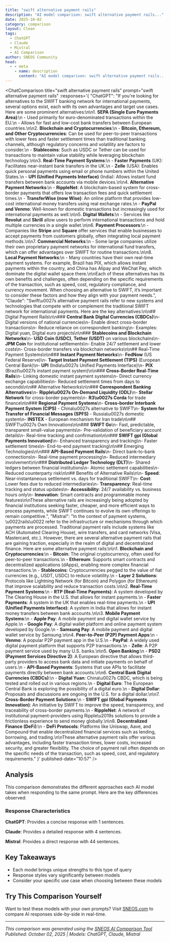 ```yaml
---
title: "swift alternative payment rails"
description: "AI model comparison: swift alternative payment rails..."
date: 2025-10-02
category: comparison
layout: Clean
tags:
  - ChatGPT
  - Claude
  - Mistral
  - AI Comparison
author: SNEOS Community
head:
  - - meta
    - name: description
      content: "AI model comparison: swift alternative payment rails..."
---
```


<ChatComparison
  title="swift alternative payment rails"
  prompt="swift alternative payment rails"
  :responses='{
    "ChatGPT": "If you're looking for alternatives to the SWIFT banking network for international payments, several options exist, each with its own advantages and target use cases. Here are some prominent alternatives:\n\n1. **SEPA (Single Euro Payments Area)**:\n   - Used primarily for euro-denominated transactions within the EU.\n   - Allows for fast and low-cost bank transfers between European countries.\n\n2. **Blockchain and Cryptocurrencies**:\n   - **Bitcoin, Ethereum, and Other Cryptocurrencies**: Can be used for peer-to-peer transactions with lower fees and faster settlement times than traditional banking channels, although regulatory concerns and volatility are factors to consider.\n   - **Stablecoins**: Such as USDC or Tether can be used for transactions to maintain value stability while leveraging blockchain technology.\n\n3. **Real-Time Payment Systems**:\n   - **Faster Payments** (UK): Facilitates near-instant bank transfers in the UK.\n   - **Zelle** (USA): Enables quick personal payments using email or phone numbers within the United States.\n   - **UPI (Unified Payments Interface)** (India): Allows instant fund transfers between bank accounts via mobile devices.\n\n4. **Alternative Payment Networks**:\n   - **RippleNet**: A blockchain-based system for cross-border payments that offers low transaction fees and quick settlement times.\n   - **TransferWise (now Wise)**: An online platform that provides low-cost international money transfers using real exchange rates.\n   - **PayPal and Venmo**: Well-known for domestic transactions but increasingly used for international payments as well.\n\n5. **Digital Wallets**:\n   - Services like **Revolut** and **Skrill** allow users to perform international transactions and hold multiple currencies in a single wallet.\n\n6. **Payment Processors**:\n   - Companies like **Stripe** and **Square** offer services that enable businesses to accept payments from customers globally, often integrating local payment methods.\n\n7. **Commercial Networks**:\n   - Some large companies utilize their own proprietary payment networks for international fund transfers, which can offer advantages over SWIFT for routine transactions.\n\n8. **Local Payment Networks**:\n   - Many countries have their own real-time payment systems. For example, Brazil has PIX, which allows instant payments within the country, and China has Alipay and WeChat Pay, which dominate the digital wallet space there.\n\nEach of these alternatives has its own benefits and challenges, often depending on the specific requirements of the transaction, such as speed, cost, regulatory compliance, and currency movement. When choosing an alternative to SWIFT, it’s important to consider these factors and how they align with your payment needs.",
    "Claude": "Swift\u0027s alternative payment rails refer to new systems and technologies that compete with or complement the traditional SWIFT network for international payments. Here are the key alternatives:\n\n## Digital Payment Rails\n\n### **Central Bank Digital Currencies (CBDCs)**\n- Digital versions of national currencies\n- Enable direct cross-border transactions\n- Reduce reliance on correspondent banking\n- Examples: Digital yuan, Digital euro projects\n\n### **Stablecoins and Blockchain Networks**\n- **USD Coin (USDC)**, **Tether (USDT)** on various blockchains\n- **JPM Coin** for institutional settlements\n- Enable 24/7 settlement and lower costs\n- Cross-border transfers via blockchain networks\n\n## Real-Time Payment Systems\n\n### **Instant Payment Networks**\n- **FedNow** (US Federal Reserve)\n- **Target Instant Payment Settlement (TIPS)** (European Central Bank)\n- **UPI** (India\u0027s Unified Payments Interface)\n- **PIX** (Brazil\u0027s instant payment system)\n\n### **Cross-Border Real-Time Rails**\n- Linking domestic instant payment systems\n- Direct currency exchange capabilities\n- Reduced settlement times from days to seconds\n\n## Alternative Networks\n\n### **Correspondent Banking Alternatives**\n- **Ripple\u0027s On-Demand Liquidity (ODL)**\n- **Stellar Network** for cross-border payments\n- **R3\u0027s Corda** for trade finance\n\n### **Regional Payment Systems**\n- **Cross-border Interbank Payment System (CIPS)** - China\u0027s alternative to SWIFT\n- **System for Transfer of Financial Messages (SPFS)** - Russia\u0027s domestic system\n- **INSTEX** - European mechanism for Iran trade\n\n## SWIFT\u0027s Own Innovations\n\n### **SWIFT Go**\n- Fast, predictable, transparent small-value payments\n- Pre-validation of beneficiary account details\n- Real-time tracking and confirmation\n\n### **SWIFT gpi (Global Payments Innovation)**\n- Enhanced transparency and tracking\n- Faster settlement times\n- End-to-end payment tracking\n\n## Emerging Technologies\n\n### **API-Based Payment Rails**\n- Direct bank-to-bank connections\n- Real-time payment processing\n- Reduced intermediary involvement\n\n### **Distributed Ledger Technology (DLT)**\n- Shared ledgers between financial institutions\n- Atomic settlement capabilities\n- Reduced counterparty risk\n\n## Benefits of Alternative Rails\n\n- **Speed**: Near-instantaneous settlement vs. days for traditional SWIFT\n- **Cost**: Lower fees due to reduced intermediaries\n- **Transparency**: Real-time tracking and status updates\n- **Accessibility**: 24/7 availability vs. business hours only\n- **Innovation**: Smart contracts and programmable money features\n\nThese alternative rails are increasingly being adopted by financial institutions seeking faster, cheaper, and more efficient ways to process payments, while SWIFT continues to evolve its own offerings to remain competitive.",
    "Mistral": "In the context of payment systems, \u0022rails\u0022 refer to the infrastructure or mechanisms through which payments are processed. Traditional payment rails include systems like ACH (Automated Clearing House), wire transfers, and card networks (Visa, Mastercard, etc.). However, there are several alternative payment rails that are gaining traction, especially in the realm of digital and decentralized finance. Here are some alternative payment rails:\n\n1. **Blockchain and Cryptocurrencies**:\n   - **Bitcoin**: The original cryptocurrency, often used for peer-to-peer transactions.\n   - **Ethereum**: Supports smart contracts and decentralized applications (dApps), enabling more complex financial transactions.\n   - **Stablecoins**: Cryptocurrencies pegged to the value of fiat currencies (e.g., USDT, USDC) to reduce volatility.\n   - **Layer 2 Solutions**: Protocols like Lightning Network (for Bitcoin) and Polygon (for Ethereum) that improve scalability and reduce transaction costs.\n\n2. **Real-Time Payment Systems**:\n   - **RTP (Real-Time Payments)**: A system developed by The Clearing House in the U.S. that allows for instant payments.\n   - **Faster Payments**: A system in the UK that enables real-time payments.\n   - **UPI (Unified Payments Interface)**: A system in India that allows for instant money transfers between bank accounts.\n\n3. **Mobile Payment Systems**:\n   - **Apple Pay**: A mobile payment and digital wallet service by Apple.\n   - **Google Pay**: A digital wallet platform and online payment system developed by Google.\n   - **Samsung Pay**: A mobile payment and digital wallet service by Samsung.\n\n4. **Peer-to-Peer (P2P) Payment Apps**:\n   - **Venmo**: A popular P2P payment app in the U.S.\n   - **PayPal**: A widely used digital payment platform that supports P2P transactions.\n   - **Zelle**: A P2P payment service used by many U.S. banks.\n\n5. **Open Banking**:\n   - **PSD2 (Payment Services Directive 2)**: A European directive that allows third-party providers to access bank data and initiate payments on behalf of users.\n   - **API-Based Payments**: Systems that use APIs to facilitate payments directly between bank accounts.\n\n6. **Central Bank Digital Currencies (CBDCs)**:\n   - **Digital Yuan**: China\u0027s CBDC, which is being tested and rolled out in various regions.\n   - **Digital Euro**: The European Central Bank is exploring the possibility of a digital euro.\n   - **Digital Dollar**: Proposals and discussions are ongoing in the U.S. for a digital dollar.\n\n7. **Cross-Border Payment Solutions**:\n   - **SWIFT gpi (Global Payments Innovation)**: An initiative by SWIFT to improve the speed, transparency, and traceability of cross-border payments.\n   - **RippleNet**: A network of institutional payment-providers using Ripple\u2019s solutions to provide a frictionless experience to send money globally.\n\n8. **Decentralized Finance (DeFi)**:\n   - **DeFi Protocols**: Platforms like Uniswap, Aave, and Compound that enable decentralized financial services such as lending, borrowing, and trading.\n\nThese alternative payment rails offer various advantages, including faster transaction times, lower costs, increased security, and greater flexibility. The choice of payment rail often depends on the specific needs of the transaction, such as speed, cost, and regulatory requirements."
  }'
  published-date="10:57"
/>

## Analysis

This comparison demonstrates the different approaches each AI model takes when responding to the same prompt. Here are the key differences observed:

### Response Characteristics

**ChatGPT**: Provides a concise response with 1 sentences. 

**Claude**: Provides a detailed response with 4 sentences. 

**Mistral**: Provides a direct response with 44 sentences. 

## Key Takeaways

- Each model brings unique strengths to this type of query
- Response styles vary significantly between models
- Consider your specific use case when choosing between these models

## Try This Comparison Yourself

Want to test these models with your own prompts? Visit [SNEOS.com](https://sneos.com) to compare AI responses side-by-side in real-time.

---

*This comparison was generated using the [SNEOS AI Comparison Tool](https://sneos.com)*
*Published: October 02, 2025 | Models: ChatGPT, Claude, Mistral*
